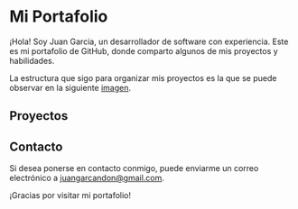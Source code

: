 # Mi Portafolio

¡Hola! Soy Juan Garcia, un desarrollador de software con experiencia. Este es mi portafolio de GitHub, donde comparto algunos de mis proyectos y habilidades.

La estructura que sigo para organizar mis proyectos es la que se puede observar en la siguiente [imagen](./img/Portafolio-organizacion-directorios-2324.png).

## Proyectos


## Contacto

Si desea ponerse en contacto conmigo, puede enviarme un correo electrónico a juangarcandon@gmail.com.

¡Gracias por visitar mi portafolio!
